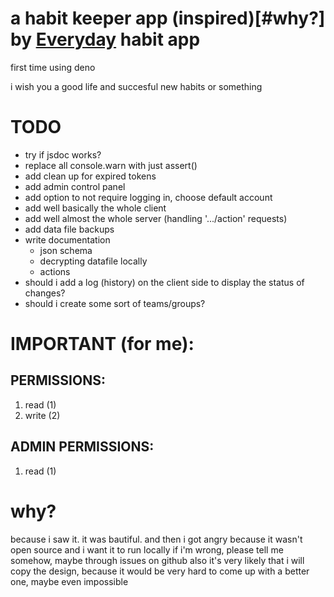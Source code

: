 # a habit keeper app (inspired)[#why?] by [Everyday](https://everyday.app) habit app

first time using deno

i wish you a good life and succesful new habits or something

# TODO
- try if jsdoc works?
- replace all console.warn with just assert()
- add clean up for expired tokens
- add admin control panel
- add option to not require logging in, choose default account
- add well basically the whole client
- add well almost the whole server (handling '.../action' requests)
- add data file backups
- write documentation
    - json schema
    - decrypting datafile locally
    - actions
- should i add a log (history) on the client side to display the status of changes?
- should i create some sort of teams/groups?

# IMPORTANT (for me):
## PERMISSIONS:
1. read (1)
2. write (2)

## ADMIN PERMISSIONS:
1. read (1)

# why?
because i saw it. it was bautiful. and then i got angry because it wasn't open source and i want it to run locally
if i'm wrong, please tell me somehow, maybe through issues on github
also it's very likely that i will copy the design, because it would be very hard to come up with a better one, maybe even impossible
